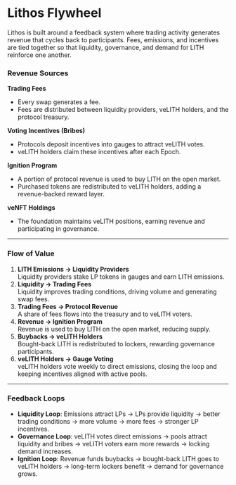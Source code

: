 # Lithos Flywheel

Lithos is built around a feedback system where trading activity generates revenue that cycles back to participants. Fees, emissions, and incentives are tied together so that liquidity, governance, and demand for LITH reinforce one another.

### Revenue Sources

**Trading Fees**

* Every swap generates a fee.
* Fees are distributed between liquidity providers, veLITH holders, and the protocol treasury.

**Voting Incentives (Bribes)**

* Protocols deposit incentives into gauges to attract veLITH votes.
* veLITH holders claim these incentives after each Epoch.

**Ignition Program**

* A portion of protocol revenue is used to buy LITH on the open market.
* Purchased tokens are redistributed to veLITH holders, adding a revenue-backed reward layer.

**veNFT Holdings**

* The foundation maintains veLITH positions, earning revenue and participating in governance.

***

### Flow of Value

1. **LITH Emissions → Liquidity Providers**\
   Liquidity providers stake LP tokens in gauges and earn LITH emissions.
2. **Liquidity → Trading Fees**\
   Liquidity improves trading conditions, driving volume and generating swap fees.
3. **Trading Fees → Protocol Revenue**\
   A share of fees flows into the treasury and to veLITH voters.
4. **Revenue → Ignition Program**\
   Revenue is used to buy LITH on the open market, reducing supply.
5. **Buybacks → veLITH Holders**\
   Bought-back LITH is redistributed to lockers, rewarding governance participants.
6. **veLITH Holders → Gauge Voting**\
   veLITH holders vote weekly to direct emissions, closing the loop and keeping incentives aligned with active pools.

***

### Feedback Loops

* **Liquidity Loop**: Emissions attract LPs → LPs provide liquidity → better trading conditions → more volume → more fees → stronger LP incentives.
* **Governance Loop**: veLITH votes direct emissions → pools attract liquidity and bribes → veLITH voters earn more rewards → locking demand increases.
* **Ignition Loop**: Revenue funds buybacks → bought-back LITH goes to veLITH holders → long-term lockers benefit → demand for governance grows.
